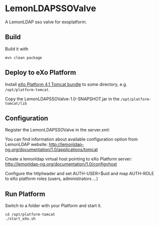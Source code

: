 LemonLDAPSSOValve
======================

A LemonLDAP sso valve for exoplatform.

Build
-----

Build it with

    mvn clean package


Deploy to eXo Platform
----------------------

Install [eXo Platform 4.1 Tomcat bundle](http://learn.exoplatform.com/Download-eXo-Platform-Express-Edition-En.html) to some directory, e.g. `/opt/platform-tomcat`.

Copy the LemonLDAPSSOValve-1.0-SNAPSHOT.jar in the `/opt/platform-tomcat/lib`


Configuration
-------------

Register the LemonLDAPSSOValve in the server.xml:
<Valve className="org.lemonLDAPNG.SSOValve" userKey="AUTH-USER" roleKey="AUTH-ROLE" roleSeparator="," allows="127.0.0.1"/>

You can find information about available configuration option from LemonLDAP website:
http://lemonldap-ng.org/documentation/1.0/applications/tomcat

Create a lemonldap virtual host pointing to eXo Platform server:
http://lemonldap-ng.org/documentation/1.0/configvhost

Configure the httpheader and set AUTH-USER=$uid and map AUTH-ROLE to eXo platform roles (users, administrators ...)


Run Platform
------------

Switch to a folder with your Platform and start it.

    cd /opt/platform-tomcat
    ./start_eXo.sh
    










